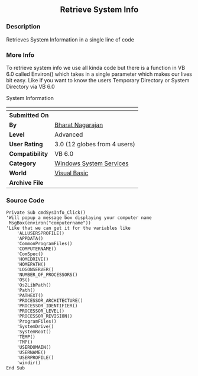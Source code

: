 ﻿<div align="center">

## Retrieve System Info


</div>

### Description

Retrieves System Information in a single line of code
 
### More Info
 
To retrieve system info we use all kinda code but there is a function in VB 6.0 called Environ() which takes in a single parameter which makes our lives bit easy. Like if you want to know the users Temporary Directory or System Directory via VB 6.0

System Information


<span>             |<span>
---                |---
**Submitted On**   |
**By**             |[Bharat Nagarajan](https://github.com/Planet-Source-Code/PSCIndex/blob/master/ByAuthor/bharat-nagarajan.md)
**Level**          |Advanced
**User Rating**    |3.0 (12 globes from 4 users)
**Compatibility**  |VB 6\.0
**Category**       |[Windows System Services](https://github.com/Planet-Source-Code/PSCIndex/blob/master/ByCategory/windows-system-services__1-35.md)
**World**          |[Visual Basic](https://github.com/Planet-Source-Code/PSCIndex/blob/master/ByWorld/visual-basic.md)
**Archive File**   |[](https://github.com/Planet-Source-Code/bharat-nagarajan-retrieve-system-info__1-47001/archive/master.zip)





### Source Code

```
Private Sub cmdSysInfo_Click()
'Will popup a message box displaying your computer name
 MsgBox(environ("computername"))
'Like that we can get it for the variables like
    'ALLUSERSPROFILE()
    'APPDATA()
    'CommonProgramFiles()
    'COMPUTERNAME()
    'ComSpec()
    'HOMEDRIVE()
    'HOMEPATH()
    'LOGONSERVER()
    'NUMBER_OF_PROCESSORS()
    'OS()
    'Os2LibPath()
    'Path()
    'PATHEXT()
    'PROCESSOR_ARCHITECTURE()
    'PROCESSOR_IDENTIFIER()
    'PROCESSOR_LEVEL()
    'PROCESSOR_REVISION()
    'ProgramFiles()
    'SystemDrive()
    'SystemRoot()
    'TEMP()
    'TMP()
    'USERDOMAIN()
    'USERNAME()
    'USERPROFILE()
    'windir()
End Sub
```

